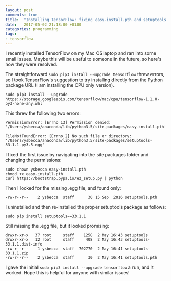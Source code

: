 ```yaml
---
layout: post
comments: true
title:  "Installing TensorFlow: fixing easy-install.pth and setuptools issues"
date:   2017-05-02 21:18:00 +0100
categories: programming
tags:
- tensorflow
---
```


I recently installed TensorFlow on my Mac OS laptop and ran into some small issues. Maybe this will be useful to someone in the future, so here's how they were resolved.

The straightforward ```sudo pip3 install --upgrade tensorflow``` threw errors, so I took TensorFlow's suggestion to try installing directly from the Python package URL (I am installing the CPU only version).

<!--excerpt-->

```
sudo pip3 install --upgrade https://storage.googleapis.com/tensorflow/mac/cpu/tensorflow-1.1.0-py3-none-any.whl
```


This threw the following two errors&#58;

```
PermissionError: [Errno 13] Permission denied: '/Users/ysbecca/anaconda/lib/python3.5/site-packages/easy-install.pth'

FileNotFoundError: [Errno 2] No such file or directory: '/Users/ysbecca/anaconda/lib/python3.5/site-packages/setuptools-33.1.1-py3.5.egg'
```

I fixed the first issue by navigating into the site packages folder and changing the permissions&#58;

```
sudo chown ysbecca easy-install.pth 
chmod +x easy-install.pth
curl https://bootstrap.pypa.io/ez_setup.py | python
```

Then I looked for the missing .egg file, and found only&#58;

```
-rw-r--r--    2 ysbecca  staff      30 15 Sep  2016 setuptools.pth
```

I uninstalled and then re-installed the proper setuptools package as follows&#58;

```
sudo pip install setuptools==33.1.1
```

Still missing the .egg file, but it looked promising&#58;

```
drwxr-xr-x   37 root     staff    1258  2 May 16:43 setuptools
drwxr-xr-x   12 root     staff     408  2 May 16:43 setuptools-33.1.1.dist-info
-rw-r--r--    1 ysbecca  staff  702770  2 May 16:41 setuptools-33.1.1.zip
-rw-r--r--    2 ysbecca  staff      30  2 May 16:41 setuptools.pth
```

I gave the initial ```sudo pip3 install --upgrade tensorflow``` a run, and it worked. Hope this is helpful for anyone with similar issues!


